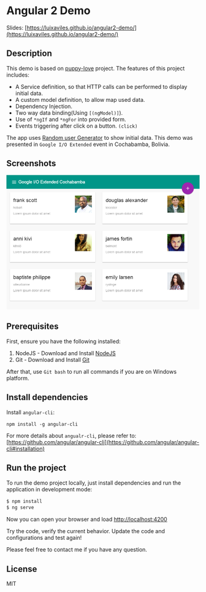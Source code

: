 Angular 2 Demo
===========================================================

Slides: [https://luixaviles.github.io/angular2-demo/](https://luixaviles.github.io/angular2-demo/)

## Description

This demo is based on [puppy-love](https://github.com/kara/puppy-love) project.
The features of this project includes:

* A Service definition, so that HTTP calls can be performed to display initial data.
* A custom model definition, to allow map used data.
* Dependency Injection.
* Two way data binding(Using `[(ngModel)]`).
* Use of `*ngIf` and `*ngFor` into provided form.
* Events triggering after click on a button. `(click)`

The app uses [Random user Generator](https://randomuser.me) to show initial data.
This demo was presented in `Google I/O Extended` event in Cochabamba, Bolivia.

## Screenshots
![](/screenshots/main-page.png?raw=true)

## Prerequisites

First, ensure you have the following installed:

1. NodeJS - Download and Install [NodeJS](http://http://nodejs.org)
2. Git - Download and Install [Git](http://git-scm.com)

After that, use `Git bash` to run all commands if you are on Windows platform.

## Install dependencies

Install `angular-cli`:

```
npm install -g angular-cli
```

For more details about `angualr-cli`, please refer to: [https://github.com/angular/angular-cli](https://github.com/angular/angular-cli#installation)

## Run the project

To run the demo project locally, just install dependencies and run the application in development mode:

```bash
$ npm install
$ ng serve
```

Now you can open your browser and load [http://localhost:4200](http://localhost:4200)

Try the code, verify the current behavior. Update the code and configurations and test again!

Please feel free to contact me if you have any question.

## License

MIT
